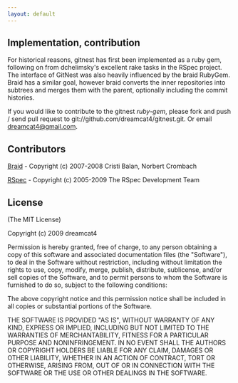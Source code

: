 ```yaml
---
layout: default
---
```


## Implementation, contribution

For historical reasons, gitnest has first been implemented as a ruby gem, following on from dchelimsky's excellent rake tasks in the RSpec project. The interface of GitNest was also heavily influenced by the braid RubyGem. Braid has a similar goal, however braid converts the inner repositories into subtrees and merges them with the parent, optionally including the commit histories.

If you would like to contribute to the gitnest _ruby-gem_, please fork and push / send pull request to git://github.com/dreamcat4/gitnest.git. Or email dreamcat4@gmail.com.

<!-- Another possibiliy would be for GitNest to be re-writen as a compiled tool ( in C, C-lib/or C++ boost ). This would remove the necessity for rubygems to be installed. Another possibility would be to incorporate GitNest into a larger, multi-function toolset. The original author can help with such porting efforts. If you would like to use or re-write gitnest project in this way, then please get in touch! -->

## Contributors

[Braid](http://github.com/evilchelu/braid/tree/master) - Copyright (c) 2007-2008 Cristi Balan, Norbert Crombach

[RSpec](http://github.com/dchelimsky/rspec/tree/master) - Copyright (c) 2005-2009 The RSpec Development Team

## License

(The MIT License)

Copyright (c) 2009 dreamcat4

Permission is hereby granted, free of charge, to any person obtaining
a copy of this software and associated documentation files (the
"Software"), to deal in the Software without restriction, including
without limitation the rights to use, copy, modify, merge, publish,
distribute, sublicense, and/or sell copies of the Software, and to
permit persons to whom the Software is furnished to do so, subject to
the following conditions:

The above copyright notice and this permission notice shall be
included in all copies or substantial portions of the Software.

THE SOFTWARE IS PROVIDED "AS IS", WITHOUT WARRANTY OF ANY KIND,
EXPRESS OR IMPLIED, INCLUDING BUT NOT LIMITED TO THE WARRANTIES OF
MERCHANTABILITY, FITNESS FOR A PARTICULAR PURPOSE AND
NONINFRINGEMENT. IN NO EVENT SHALL THE AUTHORS OR COPYRIGHT HOLDERS BE
LIABLE FOR ANY CLAIM, DAMAGES OR OTHER LIABILITY, WHETHER IN AN ACTION
OF CONTRACT, TORT OR OTHERWISE, ARISING FROM, OUT OF OR IN CONNECTION
WITH THE SOFTWARE OR THE USE OR OTHER DEALINGS IN THE SOFTWARE.

<!-- ## Todo, feature improvement, suggestions (FIS)

Its fair to say that the original author of GitNest has little intention to implement any of these features himself. However they are suggested features and currently missing from the RubyGem implementation. For certain users, then many items on this list might be considered 'must haves'.

	* Implement foreach and forall actions.
	* Support for converting from git-submodules - > GitNest.
	* Support for converting from GitNest - > git-submodules.
	* Rudimentary support for converting from GitNest to braid-managed subtrees and back again (harder).
	* A way to import from nested subversion repositories (a script around git-svn clone)
	* A way to update and sync subversion repositories (probably foreach git-svn).
	* A way to automatically fork all the nested repositories for editing/pushing in one action (eg like 'jeweler --create-repo'). This would override the official repositories and re-write the .gitnest file.
	* Command to set-up and maintain global configuration options. 
	* Command to alias git-clone in command-line environment (add to ~/.profile).
	* User-definable path quick-references in global configuration options instead of just -r, -p and -g.

If you have any other feature improvement suggestion, or wish to comment on an existing suggestion please msg your thoughts across to me on GitHub. I'll probably ask you to implement your proposed features, or respond in a non-timely fashion however. -->

<!-- ## Failover

Then sourcing repositories for the first time, gitnest will first look in ~/.gitnest and ./.gitnest for source repository configuration options. This allows you to customize repository search on a per user or a per-project basis. Gitnest then looks for source repositories in the following locations, and in the following priority order

	/local/path/git/repos/
	github.com
	projectlocker.com
	unfuddle.com
	gitorious
	repo.or.cz
	git.savannah.gnu.org

	codebasehq.com (git clone git@gitbase.com:account/project/repo.git)
	gitosis (user hosted site)
	http://git.savannah.gnu.org/gitweb/
	git://git.sv.gnu.org/a2ps.git
	http://git.sv.gnu.org/r/a2ps.git
	ssh://git.sv.gnu.org/srv/git/a2ps.git -->
	
    
<!-- ## Is it a gitnest repository?

The usual convention is to check out a new repository by typing "git-clone < url >" or "git clone  >url >". However with the standard git this will only ever fetch the parent repository. If you are unsure whether a repository is a gitnest repository, then you may run 'gitnest-clone' instead. Gitnest will notice if there are meant to be nested repositories, and automatically download them to the appropriate places.

    gitnest clone http://somesite/git-repo.git

	# Or export it to your bash .profile
	echo "alias git-clone=\"gitnest-clone\"" >> ~/.profile
    
So this will perform all of the necessary initialization steps, including the regular 'git-clone', and to correctly fetch and initialize any or all nested repositories. A .gitnest file is used to store the repository references, very similar to .gitmodules and simply contains a list of each child repository, the url to fetch from, path to its desired location / mount point, etc.

If you have already cloned the repository and notice it has a .gitnest file, then you can just run

    gitnest update

Which will perform the remaining initialization steps and ensure that all of the sub-repositories are up-to-date. -->

<!-- ## The .gitnest

GitNest handles generating the `.gitnest` for your project. Normally you do not need to edit this file by hand. Use gitnest commands to manipulate your repository structure. 

A real-life `.gitnest` would look something like this:

	--- 
	lib: 
	  branch: master
	  type: git-clone
	  url: git@github.com:username/railsapp-lib.git
	vendor/gems/geokit-gem: 
	  branch: development
	  type: git-clone
	  url: git@github.com:username/geokit-gem.git
	vendor/plugins/geokit-rails: 
	  type: git-clone
	  url: git@github.com:username/geokit-rails.git
	  label: x
	/config/: 
	  branch: release
	  path: git@github.com:username/

Here are the corresponding commands:

	gitnest add git@github.com:username/railsapp-lib.git lib/
	gitnest add -g git@github.com:username/geokit-gem.git --branch development
	gitnest add -p git@github.com:username/geokit-rails.git
	gitnest config --branch release
	gitnest config --add-path "git@github.com:username/" -->


<!-- ## ~/.gitnest configuration

Configuration can be stored on a per-repository and on a User-level basis. Configuration in `~/.gitnest` override local config in `.gitnest`. The special block `/config/:` is marked by a leading slash whereas any other entry is a 'path/to' repository.

/config/:

* Paths to search for git repositories (overriding the official repository locations)
* Whether to track repositories, equivalent of specifying --track and --no-track 
* The path prefixing switches, -r -g -p, when adding new repositories. -->

<!-- ## Merging subtrees, non-gitnest repositories, path conflicts  

Usually this is a consideration when merging between and old branch and a new branch, or moving from a pre-existing system to gitnest. The 3 common Scenarios are as follows:

1) A repository with git-submodules, and a gitnest repository
2) A managed-subtrees repository (braid), and a gitnest repository
3) A repository with paths and files conflicting with the gitnest repository

* There are no specially managed subtrees in gitnest. In gitnest, all merging is handled separately within each repository and on a per-repository basis. If attempting to merge a braided repository with a gitnest repository, there are 2 scenarios. 1) If the working repository is gitnested then contains an ignored subfolder housing another .git working repository. The subfolder part cannot be merged from running git-merge in the parent. It will simply be ignored / discarded during the merge. However you may attempt to cd into the child repository and then merge the subtree - part afterward as a second action. -->

<!-- ## Comparison to submodules, subtrees

There are some important differences. 

* Remotes may be flexibly-sourced, and dont need to be hard-coded into the .gitmodules file. Instead, a path-checking failover scheme is adopted whereby GitNest will check through popular repository locations, and clone from the first match found. This is especially useful if you are checking out your own copies of an official 'set' of repositories. Popular locations are GitHub, local (on-disk), and G

* Commit SHA-1's are no longer tracked in the base tree. Instead branches or tags may be used for enforcing a dependency of the parent repository on a required version of the subrepository. Its optional to specify a particular branch or tag for any given repository. The default behaviour which is to sync with the master branch. This makes it easier when commiting changes, as you no longer have to commit the SHA-1 of the sub-repository into the parent repository every time you have made a commit in the sub-repository.This is a departure from the submodules methodology of keeping everything in check, every commit. However the benefits of moving dependency tracking to a per-branch basis are thought to be substantial. Or for any given child repository, you may specify the --no-branch option, which will mean no branch information need be recorded. Then the sync will have no effect, and not try to pull in changes automatically from the master.

* GitNest also records repository paths in the .gitignore file. This means that merging two branches of a repository that has been switched over to GitNest is much safer operation on the parent repository. After the merge 'gitnest update' will detect.

* There are no special kinds of subtrees in gitnest, except as per normal business for any regular git repository. A subtree exists only in relation to its' own .git repository, and a subtree cannot be shared between, or straddle repositories. Its intended that a whole git repository is the atomic unit here, which may be arbitrarily nested. The whole nest structure is recursive, so a single gitnest-clone or gitnest-update will iteratively dril down through all of the nested repositories. So if you are including a library, and that library also includes its own gitnest dependancies, those will be pulled in also.

* When the same repository must exist twice, three times in a gitnest, and mounted at different paths. 

1) If all such working copies are meant to follow the same branch and commits: Then only one copy should be managed by .gitnest map the remaining paths with a symlink. Otherwise it would be necessary to push up each commit to the shared remote and gitnest-update will pull back (attemptting to merge) onto the other local copies. (Not recommended).

2) If your working repositories have the same remote but are following different branches: This situation should be fine, and the repositories will not conflict with each other in gitnest. If you decide to merge those branches, then we are back at 1). 

3) You are actively working on only one branch, in one copy. Then consider using tags to freeze the other copies, or applying the --no-track option. This is probably the safest aproach. -->





